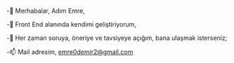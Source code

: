 -👋 Merhabalar, Adım Emre, 

-🌱 Front End alanında kendimi geliştiriyorum,

-👀 Her zaman soruya, öneriye ve tavsiyeye açığım, bana ulaşmak isterseniz;

-📫 Mail adresim, emre0demir2@gmail.com

<!---
emrdemir/emrdemir is a ✨ special ✨ repository because its `README.md` (this file) appears on your GitHub profile.
You can click the Preview link to take a look at your changes.
--->

